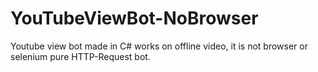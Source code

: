 # YouTubeViewBot-NoBrowser
Youtube view bot made in C# works on offline video, it is not browser or selenium pure HTTP-Request bot.
